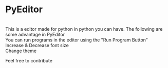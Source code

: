 # PyEditor
<br/>
This is a editor made for python in python you can have. The following are some advantage in PyEditor<br>
You can run programs in the editor using the "Run Program Button"<br>
Increase & Decrease font size<br>
Change theme<br>

Feel free to contribute

